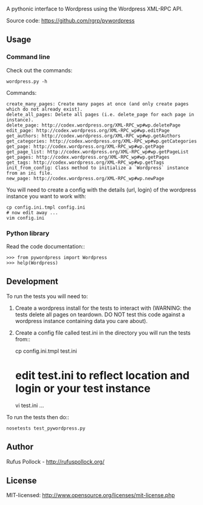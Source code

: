 A pythonic interface to Wordpress using the Wordpress XML-RPC API.

Source code: https://github.com/rgrp/pywordpress


## Usage

### Command line

Check out the commands:

    wordpress.py -h 

Commands:

    create_many_pages: Create many pages at once (and only create pages which do not already exist).
    delete_all_pages: Delete all pages (i.e. delete_page for each page in instance).
    delete_page: http://codex.wordpress.org/XML-RPC_wp#wp.deletePage
    edit_page: http://codex.wordpress.org/XML-RPC_wp#wp.editPage
    get_authors: http://codex.wordpress.org/XML-RPC_wp#wp.getAuthors
    get_categories: http://codex.wordpress.org/XML-RPC_wp#wp.getCategories
    get_page: http://codex.wordpress.org/XML-RPC_wp#wp.getPage
    get_page_list: http://codex.wordpress.org/XML-RPC_wp#wp.getPageList
    get_pages: http://codex.wordpress.org/XML-RPC_wp#wp.getPages
    get_tags: http://codex.wordpress.org/XML-RPC_wp#wp.getTags
    init_from_config: Class method to initialize a `Wordpress` instance from an ini file.
    new_page: http://codex.wordpress.org/XML-RPC_wp#wp.newPage


You will need to create a config with the details (url, login) of the wordpress
instance you want to work with:

    cp config.ini.tmpl config.ini
    # now edit away ...
    vim config.ini


### Python library

Read the code documentation::

    >>> from pywordpress import Wordpress
    >>> help(Wordpress)


## Development

To run the tests you will need to:

1. Create a wordpress install for the tests to interact with (WARNING: the
   tests delete all pages on teardown. DO NOT test this code against a
   wordpress instance containing data you care about).

2. Create a config file called test.ini in the directory you will run the tests
   from::

    cp config.ini.tmpl test.ini
    # edit test.ini to reflect location and login or your test instance
    vi test.ini
    ...

To run the tests then do::

    nosetests test_pywordpress.py


## Author

Rufus Pollock - http://rufuspollock.org/

## License

MIT-licensed: http://www.opensource.org/licenses/mit-license.php

